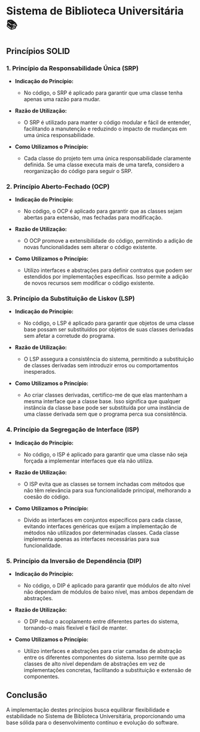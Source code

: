 # Sistema de Biblioteca Universitária 📚

## Princípios SOLID

### 1. Princípio da Responsabilidade Única (SRP)

- **Indicação do Princípio:**
  - No código, o SRP é aplicado para garantir que uma classe tenha apenas uma razão para mudar.

- **Razão de Utilização:**
  - O SRP é utilizado para manter o código modular e fácil de entender, facilitando a manutenção e reduzindo o impacto de mudanças em uma única responsabilidade.

- **Como Utilizamos o Princípio:**
  - Cada classe do projeto tem uma única responsabilidade claramente definida. Se uma classe executa mais de uma tarefa, considero a reorganização do código para seguir o SRP.

### 2. Princípio Aberto-Fechado (OCP)

- **Indicação do Princípio:**
  - No código, o OCP é aplicado para garantir que as classes sejam abertas para extensão, mas fechadas para modificação.

- **Razão de Utilização:**
  - O OCP promove a extensibilidade do código, permitindo a adição de novas funcionalidades sem alterar o código existente.

- **Como Utilizamos o Princípio:**
  - Utilizo interfaces e abstrações para definir contratos que podem ser estendidos por implementações específicas. Isso permite a adição de novos recursos sem modificar o código existente.

### 3. Princípio da Substituição de Liskov (LSP)

- **Indicação do Princípio:**
  - No código, o LSP é aplicado para garantir que objetos de uma classe base possam ser substituídos por objetos de suas classes derivadas sem afetar a corretude do programa.

- **Razão de Utilização:**
  - O LSP assegura a consistência do sistema, permitindo a substituição de classes derivadas sem introduzir erros ou comportamentos inesperados.

- **Como Utilizamos o Princípio:**
  - Ao criar classes derivadas, certifico-me de que elas mantenham a mesma interface que a classe base. Isso significa que qualquer instância da classe base pode ser substituída por uma instância de uma classe derivada sem que o programa perca sua consistência.

### 4. Princípio da Segregação de Interface (ISP)

- **Indicação do Princípio:**
  - No código, o ISP é aplicado para garantir que uma classe não seja forçada a implementar interfaces que ela não utiliza.

- **Razão de Utilização:**
  - O ISP evita que as classes se tornem inchadas com métodos que não têm relevância para sua funcionalidade principal, melhorando a coesão do código.

- **Como Utilizamos o Princípio:**
  - Divido as interfaces em conjuntos específicos para cada classe, evitando interfaces genéricas que exijam a implementação de métodos não utilizados por determinadas classes. Cada classe implementa apenas as interfaces necessárias para sua funcionalidade.

### 5. Princípio da Inversão de Dependência (DIP)

- **Indicação do Princípio:**
  - No código, o DIP é aplicado para garantir que módulos de alto nível não dependam de módulos de baixo nível, mas ambos dependam de abstrações.

- **Razão de Utilização:**
  - O DIP reduz o acoplamento entre diferentes partes do sistema, tornando-o mais flexível e fácil de manter.

- **Como Utilizamos o Princípio:**
  - Utilizo interfaces e abstrações para criar camadas de abstração entre os diferentes componentes do sistema. Isso permite que as classes de alto nível dependam de abstrações em vez de implementações concretas, facilitando a substituição e extensão de componentes.

## Conclusão

A implementação destes princípios busca equilibrar flexibilidade e estabilidade no Sistema de Biblioteca Universitária, proporcionando uma base sólida para o desenvolvimento contínuo e evolução do software.
